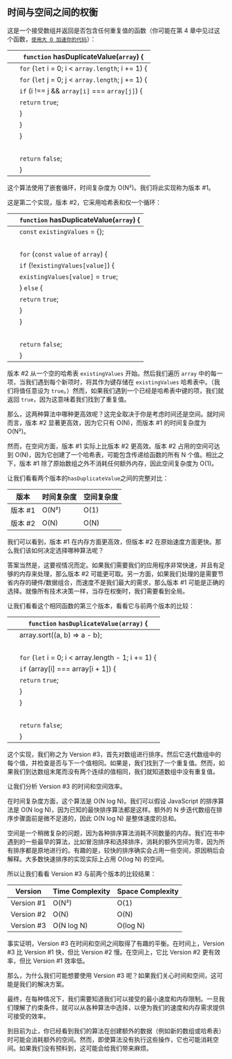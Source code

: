 ## 时间与空间之间的权衡

这是一个接受数组并返回是否包含任何重复值的函数（你可能在第 4 章中见过这个函数，[`使用大 O 加速你的代码`](f_0040.xhtml#chp.speeding_up)）：

| ​  | `function` hasDuplicateValue(`array`) { |
| --- | --- |
| ​  | `for` (`let` i = 0; i < `array.length`; i += 1) { |
| ​  | `for` (`let` j = 0; j < `array.length`; j += 1) { |
| ​  | `if` (i !== j && `array[i]` === `array[j]`) { |
| ​  | `return` `true`; |
| ​  | } |
| ​  | } |
| ​  | } |
| ​  |  |
| ​  | `return` `false`; |
| ​  | } |

这个算法使用了嵌套循环，时间复杂度为 O(N²)。我们将此实现称为版本 #1。

这是第二个实现，版本 #2，它采用哈希表和仅一个循环：

| ​  | `function` hasDuplicateValue(`array`) { |
| --- | --- |
| ​  | `const` `existingValues` = {}; |
| ​  |  |
| ​  | `for` (`const` `value` `of` `array`) { |
| ​  | `if` (!`existingValues[value]`) { |
| ​  | `existingValues[value]` = `true`; |
| ​  | } `else` { |
| ​  | `return` `true`; |
| ​  | } |
| ​  | } |
| ​  |  |
| ​  | `return` `false`; |
| ​  | } |

版本 #2 从一个空的哈希表 `existingValues` 开始。然后我们遍历 `array` 中的每一项，当我们遇到每个新项时，将其作为键存储在 `existingValues` 哈希表中。（我们将值任意设为 `true`。）然而，如果我们遇到一个已经是哈希表中键的项，我们就返回 `true`，因为这意味着我们找到了重复值。

那么，这两种算法中哪种更高效呢？这完全取决于你是考虑时间还是空间。就时间而言，版本 #2 显著更高效，因为它只有 O(N)，而版本 #1 的时间复杂度为 O(N²)。

然而，在空间方面，版本 #1 实际上比版本 #2 更高效。版本 #2 占用的空间可达到 O(N)，因为它创建了一个哈希表，可能包含传递给函数的所有 N 个值。相比之下，版本 #1 除了原始数组之外不消耗任何额外内存，因此空间复杂度为 O(1)。

让我们看看两个版本的`hasDuplicateValue`之间的完整对比：

| 版本 | 时间复杂度 | 空间复杂度 |
| --- | --- | --- |
| 版本 #1 | O(N²) | O(1) |
| 版本 #2 | O(N) | O(N) |

我们可以看到，版本 #1 在内存方面更高效，但版本 #2 在原始速度方面更快。那么我们该如何决定选择哪种算法呢？

答案当然是，这要视情况而定。如果我们需要我们的应用程序非常快速，并且有足够的内存来处理，那么版本 #2 可能更可取。另一方面，如果我们处理的是需要节省内存的硬件/数据组合，而速度不是我们最大的需求，那么版本 #1 可能是正确的选择。就像所有技术决策一样，当存在权衡时，我们需要看到全局。

让我们看看这个相同函数的第三个版本，看看它与前两个版本的比较：

| ​  | ​`function`​ `hasDuplicateValue(array)` { |
| --- | --- |
| ​  | array.sort((a, b) => a - b); |
| ​  |  |
| ​  | ​`for`​ (​`let`​ i = 0; i < array.length - 1; i += 1) { |
| ​  | ​`if`​ (array[i] === array[i + 1]) { |
| ​  | ​`return`​ ​`true`​; |
| ​  | } |
| ​  | } |
| ​  |  |
| ​  | ​`return`​ ​`false`​; |
| ​  | } |

这个实现，我们称之为 Version #3，首先对数组进行排序。然后它迭代数组中的每个值，并检查是否与下一个值相同。如果是，我们找到了一个重复值。然而，如果我们到达数组末尾而没有两个连续的值相同，我们就知道数组中没有重复值。

让我们分析 Version #3 的时间和空间效率。

在时间复杂度方面，这个算法是 O(N log N)。我们可以假设 JavaScript 的排序算法是 O(N log N)，因为已知的最快排序算法都是这样。额外的 N 步迭代数组在排序步骤面前是微不足道的，因此 O(N log N) 是整体速度的总和。

空间是一个稍微复杂的问题，因为各种排序算法消耗不同数量的内存。我们在书中遇到的一些最早的算法，比如冒泡排序和选择排序，消耗的额外空间为零，因为所有排序都是原地进行的。有趣的是，较快的排序确实会占用一些空间，原因稍后会解释。大多数快速排序的实现实际上占用 O(log N) 的空间。

所以让我们看看 Version #3 与前两个版本的比较结果：

| Version | Time Complexity | Space Complexity |
| --- | --- | --- |
| Version #1 | O(N²) | O(1) |
| Version #2 | O(N) | O(N) |
| Version #3 | O(N log N) | O(log N) |

事实证明，Version #3 在时间和空间之间取得了有趣的平衡。在时间上，Version #3 比 Version #1 快，但比 Version #2 慢。在空间上，它比 Version #2 更有效率，但比 Version #1 效率低。

那么，为什么我们可能想要使用 Version #3 呢？如果我们关心时间和空间，这可能是我们的解决方案。

最终，在每种情况下，我们需要知道我们可以接受的最小速度和内存限制。一旦我们理解了约束条件，就可以从各种算法中选择，以便为我们的速度和内存需求提供可接受的效率。

到目前为止，你已经看到我们的算法在创建额外的数据（例如新的数组或哈希表）时可能会消耗额外的空间。然而，即使算法没有执行这些操作，它也可能消耗空间。如果我们没有预料到，这可能会给我们带来麻烦。
